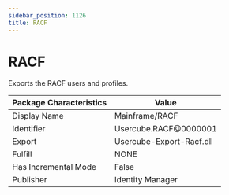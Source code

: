 ```yaml
---
sidebar_position: 1126
title: RACF
---
```


# RACF

Exports the RACF users and profiles.

| Package Characteristics | Value |
| --- | --- |
| Display Name | Mainframe/RACF |
| Identifier | Usercube.RACF@0000001 |
| Export | Usercube-Export-Racf.dll |
| Fulfill | NONE |
| Has Incremental Mode | False |
| Publisher | Identity Manager |
